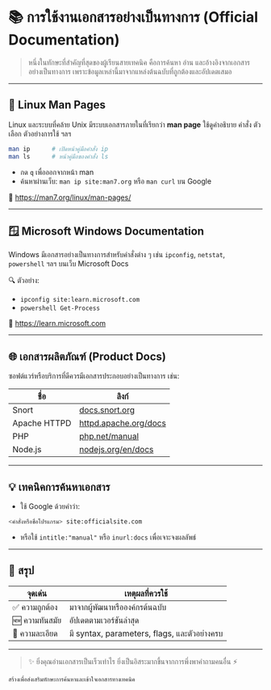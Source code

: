 # 📚 การใช้งานเอกสารอย่างเป็นทางการ (Official Documentation)

> หนึ่งในทักษะที่สำคัญที่สุดของผู้เรียนสายเทคนิค คือการค้นหา อ่าน และอ้างอิงจากเอกสารอย่างเป็นทางการ เพราะข้อมูลเหล่านี้มาจากแหล่งต้นฉบับที่ถูกต้องและอัปเดตเสมอ

---

## 📖 Linux Man Pages

Linux และระบบที่คล้าย Unix มีระบบเอกสารภายในที่เรียกว่า **man page** ใช้ดูคำอธิบาย คำสั่ง ตัวเลือก ตัวอย่างการใช้ ฯลฯ

```bash
man ip      # เปิดหน้าคู่มือคำสั่ง ip
man ls      # หน้าคู่มือของคำสั่ง ls
```

- กด `q` เพื่อออกจากหน้า man
- ค้นหาผ่านเว็บ: `man ip site:man7.org` หรือ `man curl` บน Google

🔗 <a href="https://man7.org/linux/man-pages/" target="_blank">https://man7.org/linux/man-pages/</a>

---

## 🪟 Microsoft Windows Documentation

Windows มีเอกสารอย่างเป็นทางการสำหรับคำสั่งต่าง ๆ เช่น `ipconfig`, `netstat`, `powershell` ฯลฯ บนเว็บ Microsoft Docs

🔍 ตัวอย่าง:
- `ipconfig site:learn.microsoft.com`
- `powershell Get-Process`

🔗 <a href="https://learn.microsoft.com/en-us/windows-server/" target="_blank">https://learn.microsoft.com</a>

---

## 🌐 เอกสารผลิตภัณฑ์ (Product Docs)

ซอฟต์แวร์หรือบริการที่ดีควรมีเอกสารประกอบอย่างเป็นทางการ เช่น:

| ชื่อ | ลิงก์ |
|------|-------|
| Snort | <a href="https://docs.snort.org/" target="_blank">docs.snort.org</a> |
| Apache HTTPD | <a href="https://httpd.apache.org/docs/" target="_blank">httpd.apache.org/docs</a> |
| PHP | <a href="https://www.php.net/manual/en/" target="_blank">php.net/manual</a> |
| Node.js | <a href="https://nodejs.org/en/docs" target="_blank">nodejs.org/en/docs</a> |

---

## 💡 เทคนิคการค้นหาเอกสาร

- ใช้ Google ด้วยคำว่า:
```bash
<คำสั่งหรือชื่อโปรแกรม> site:officialsite.com
```

- หรือใช้ `intitle:"manual"` หรือ `inurl:docs` เพื่อเจาะจงผลลัพธ์

---

## 🧠 สรุป

| จุดเด่น | เหตุผลที่ควรใช้ |
|---------|------------------|
| ✅ ความถูกต้อง | มาจากผู้พัฒนาหรือองค์กรต้นฉบับ |
| 🆕 ความทันสมัย | อัปเดตตามเวอร์ชันล่าสุด |
| 📌 ความละเอียด | มี syntax, parameters, flags, และตัวอย่างครบ |

---

> ✨ ยิ่งคุณอ่านเอกสารเป็นเร็วเท่าไร ยิ่งเป็นอิสระมากขึ้นจากการพึ่งพาคำถามคนอื่น ⚡

<sub>สร้างเพื่อส่งเสริมทักษะการค้นหาและเข้าใจเอกสารทางเทคนิค</sub>
